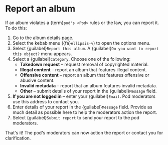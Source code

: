 # Report an album

If an album violates a {term}`pod's <Pod>` rules or the law, you can report it. To do this:

1. Go to the album details page.
2. Select the kebab menu ({fa}`ellipsis-v`) to open the options menu.
3. Select {guilabel}`Report this album`. A {guilabel}`Do you want to report this object?` menu appears.
4. Select a {guilabel}`Category`. Choose one of the following:
   - __Takedown request__ – request removal of copyrighted material.
   - __Illegal content__ – report an album that features illegal content.
   - __Offensive content__ – report an album that features offensive or abusive content.
   - __Invalid metadata__ – report that an album features invalid metadata.
   - __Other__ – submit details of your report in the {guilabel}`Message` field.
5. __If you are not logged in__ – enter your {guilabel}`Email`. Pod moderators use this address to contact you.
6. Enter details of your report in the {guilabel}`Message` field. Provide as much detail as possible here to help the moderators action the report.
7. Select {guilabel}`Submit report` to send your report to the pod moderators.

That's it! The pod's moderators can now action the report or contact you for clarification.
